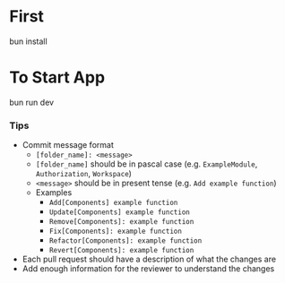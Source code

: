 # First

bun install

# To Start App

bun run dev

### Tips

- Commit message format
  - `[folder_name]: <message>`
  - `[folder_name]` should be in pascal case (e.g. `ExampleModule`, `Authorization`, `Workspace`)
  - `<message>` should be in present tense (e.g. `Add example function`)
  - Examples
    - `Add[Components] example function`
    - `Update[Components] example function`
    - `Remove[Components]: example function`
    - `Fix[Components]: example function`
    - `Refactor[Components]: example function`
    - `Revert[Components]: example function`
- Each pull request should have a description of what the changes are
- Add enough information for the reviewer to understand the changes
